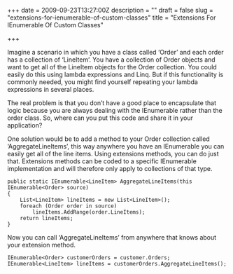 +++
date = 2009-09-23T13:27:00Z
description = ""
draft = false
slug = "extensions-for-ienumerable-of-custom-classes"
title = "Extensions For IEnumerable<T> Of Custom Classes"

+++


Imagine a scenario in which you have a class called ‘Order’ and each order has a collection of ‘LineItem’. You have a collection of Order objects and want to get all of the LineItem objects for the Order collection. You could easily do this using lambda expressions and Linq. But if this functionality is commonly needed, you might find yourself repeating your lambda expressions in several places.

The real problem is that you don’t have a good place to encapsulate that logic because you are always dealing with the IEnumerable<order> rather than the order class. So, where can you put this code and share it in your application?</order>

One solution would be to add a method to your Order collection called ‘AggregateLineItems’, this way anywhere you have an IEnumerable<order> you can easily get all of the line items. Using extensions methods, you can do just that. Extensions methods can be coded to a specific IEnumerable<t> implementation and will therefore only apply to collections of that type.</t></order>

```
public static IEnumerable<LineItem> AggregateLineItems(this IEnumerable<Order> source)
{
    List<LineItem> lineItems = new List<LineItem>();
    foreach (Order order in source)
        lineItems.AddRange(order.LineItems);
    return lineItems;
}
```

Now you can call ‘AggregateLineItems’ from anywhere that knows about your extension method.

```
IEnumerable<Order> customerOrders = customer.Orders;
IEnumerable<LineItem> lineItems = customerOrders.AggregateLineItems();
```

